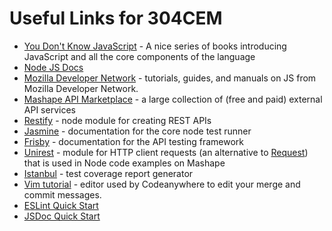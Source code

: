 # Useful Links for 304CEM

* [You Don't Know JavaScript](https://github.com/getify/You-Dont-Know-JS) - A nice series of books introducing JavaScript and all the core components of the language
* [Node JS Docs](https://nodejs.org/api/index.html)
* [Mozilla Developer Network](https://developer.mozilla.org/en-US/docs/Web/JavaScript) - tutorials, guides, and manuals on JS from Mozilla Developer Network.
* [Mashape API Marketplace](https://market.mashape.com/) - a large collection of (free and paid) external API services
* [Restify](http://restify.com/) - node module for creating REST APIs
* [Jasmine](http://jasmine.github.io/2.5/introduction) - documentation for the core node test runner
* [Frisby](http://frisbyjs.com/docs/api/) - documentation for the API testing framework
* [Unirest](http://unirest.io/nodejs.html) - module for HTTP client requests (an alternative to [Request](https://www.npmjs.com/package/request)) that is used in Node code examples on Mashape
* [Istanbul](https://github.com/gotwarlost/istanbul) - test coverage report generator
* [Vim tutorial](https://linuxconfig.org/vim-tutorial) - editor used by Codeanywhere to edit your merge and commit messages.
* [ESLint Quick Start](http://eslint.org/docs/user-guide/getting-started)
* [JSDoc Quick Start](http://usejsdoc.org/about-getting-started.html)
